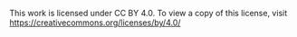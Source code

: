 This work is licensed under CC BY 4.0. To view a copy of this license, visit https://creativecommons.org/licenses/by/4.0/